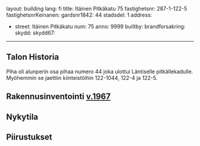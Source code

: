 layout: building
lang: fi
title: Itäinen Pitkäkatu 75
fastighetsnr: 287-1-122-5
fastighetsnrKeinanen:
gardsnr1842: 44
stadsdel: 1
address:
  - street: Itäinen Pitkäkatu
    num: 75
anno: 9999
builtby:
brandforsakring:
skydd:
skydd67:
---
## Talon Historia
Piha oli alunperin osa pihaa numero 44 joka ulottui Läntiselle pitkällekadulle. Myöhemmin se jaettiin kiinteistöihin 122-1044, 122-4 ja 122-5.


## Rakennusinventointi <a href="/sources/keinanen_karki.pdf">v.1967</a>


## Nykytila


## Piirustukset
